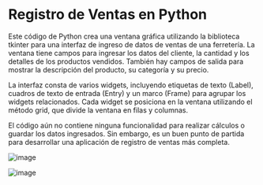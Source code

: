 # Registro de Ventas en Python
Este código de Python crea una ventana gráfica utilizando la biblioteca tkinter para una interfaz de ingreso de datos de ventas de una ferretería. La ventana tiene campos para ingresar los datos del cliente, la cantidad y los detalles de los productos vendidos. También hay campos de salida para mostrar la descripción del producto, su categoría y su precio.

La interfaz consta de varios widgets, incluyendo etiquetas de texto (Label), cuadros de texto de entrada (Entry) y un marco (Frame) para agrupar los widgets relacionados. Cada widget se posiciona en la ventana utilizando el método grid, que divide la ventana en filas y columnas.

El código aún no contiene ninguna funcionalidad para realizar cálculos o guardar los datos ingresados. Sin embargo, es un buen punto de partida para desarrollar una aplicación de registro de ventas más completa.

![image](https://user-images.githubusercontent.com/105132321/222994434-dc71ba23-0e69-4970-8b92-61ad33bf6c2e.png)

![image](https://user-images.githubusercontent.com/105132321/222994452-24d3eef4-61ec-4d70-9abd-6a387e575759.png)
